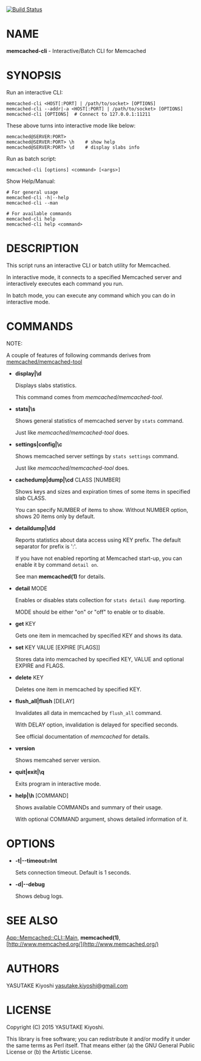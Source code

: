 [![Build Status](https://travis-ci.org/key-amb/perl5-App-Memcached-CLI.svg?branch=master)](https://travis-ci.org/key-amb/perl5-App-Memcached-CLI)
# NAME

**memcached-cli** - Interactive/Batch CLI for Memcached

# SYNOPSIS

Run an interactive CLI:

```
memcached-cli <HOST[:PORT] | /path/to/socket> [OPTIONS]
memcached-cli --addr|-a <HOST[:PORT] | /path/to/socket> [OPTIONS]
memcached-cli [OPTIONS]  # Connect to 127.0.0.1:11211
```

These above turns into interactive mode like below:

```
memcached@SERVER:PORT>
memcached@SERVER:PORT> \h    # show help
memcached@SERVER:PORT> \d    # display slabs info
```

Run as batch script:

```
memcached-cli [options] <command> [<args>]
```

Show Help/Manual:

```
# For general usage
memcached-cli -h|--help
memcached-cli --man

# For available commands
memcached-cli help
memcached-cli help <command>
```

# DESCRIPTION

This script runs an interactive CLI or batch utility for Memcached.

In interactive mode, it connects to a specified Memcached server and
interactively executes each command you run.

In batch mode, you can execute any command which you can do in interactive mode.

# COMMANDS

NOTE:

A couple of features of following commands derives from
[memcached/memcached-tool](https://github.com/memcached/memcached/blob/master/scripts/memcached-tool)

- **display|\\d**

    Displays slabs statistics.

    This command comes from _memcached/memcached-tool_.

- **stats|\\s**

    Shows general statistics of memcached server by `stats` command.

    Just like _memcached/memcached-tool_ does.

- **settings|config|\\c**

    Shows memcached server settings by `stats settings` command.

    Just like _memcached/memcached-tool_ does.

- **cachedump|dump|\\cd** CLASS \[NUMBER\]

    Shows keys and sizes and expiration times of some items in specified slab CLASS.

    You can specify NUMBER of items to show.
    Without NUMBER option, shows 20 items only by default.

- **detaildump|\\dd**

    Reports statistics about data access using KEY prefix. The default separator for
    prefix is ':'.

    If you have not enabled reporting at Memcached start-up, you can enable it by
    command `detail on`.

    See man **memcached(1)** for details.

- **detail** MODE

    Enables or disables stats collection for `stats detail dump` reporting.

    MODE should be either "on" or "off" to enable or to disable.

- **get** KEY

    Gets one item in memcached by specified KEY and shows its data.

- **set** KEY VALUE \[EXPIRE \[FLAGS\]\]

    Stores data into memcached by specified KEY, VALUE and optional EXPIRE and FLAGS.

- **delete** KEY

    Deletes one item in memcached by specified KEY.

- **flush\_all|flush** \[DELAY\]

    Invalidates all data in memcached by `flush_all` command.

    With DELAY option, invalidation is delayed for specified seconds.

    See official documentation of _memcached_ for details.

- **version**

    Shows memcahed server version.

- **quit|exit|\\q**

    Exits program in interactive mode.

- **help|\\h** \[COMMAND\]

    Shows available COMMANDs and summary of their usage.

    With optional COMMAND argument, shows detailed information of it.

# OPTIONS

- **-t|--timeout=Int**

    Sets connection timeout. Default is 1 seconds.

- **-d|--debug**

    Shows debug logs.

# SEE ALSO

[App::Memcached::CLI::Main](https://metacpan.org/pod/App::Memcached::CLI::Main),
**memcached(1)**,
[http://www.memcached.org/](http://www.memcached.org/)

# AUTHORS

YASUTAKE Kiyoshi <yasutake.kiyoshi@gmail.com>

# LICENSE

Copyright (C) 2015 YASUTAKE Kiyoshi.

This library is free software; you can redistribute it and/or modify it under
the same terms as Perl itself.  That means either (a) the GNU General Public
License or (b) the Artistic License.
